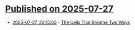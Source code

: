 # [Published on 2025-07-27](index.md)

* [2025-07-27, 22:15:00](https://soylentnews.org/article.pl?sid=25/07/26/1830254&from=rss) - [The Cells That Breathe Two Ways](https://soylentnews.org/article.pl?sid=25/07/26/1830254&from=rss)
